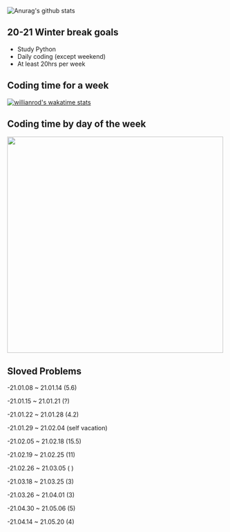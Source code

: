 <!--START_SECTION:waka-->
<!--END_SECTION:waka-->

![Anurag's github stats](https://github-readme-stats.vercel.app/api?username=vinivin153&theme=dark&show_icons=true)

<h2>20-21 Winter break goals</h2>

- Study Python
- Daily coding (except weekend)
- At least 20hrs per week


<h2>Coding time for a week</h2>

[![willianrod's wakatime stats](https://github-readme-stats.vercel.app/api/wakatime?username=vinivin153&v=2)](https://github.com/anuraghazra/github-readme-stats)


<h2>
 Coding time by day of the week
  </h2>

<img src="https://wakatime.com/share/@vinivin153/b8efcbcb-25bf-46c0-8c76-d263f3f62f32.svg" width="500">


<h2>
 Sloved Problems
</h2>
 <div>
 <p>-21.01.08 ~ 21.01.14 (5.6)</p>
 <p>-21.01.15 ~ 21.01.21 (?)</p>
 <p>-21.01.22 ~ 21.01.28 (4.2)</p>
 <p>-21.01.29 ~ 21.02.04 (self vacation)</p>
 <p>-21.02.05 ~ 21.02.18 (15.5)</p>
 <p>-21.02.19 ~ 21.02.25 (11)</p>
 <p>-21.02.26 ~ 21.03.05 ( )</p>
 <p>-21.03.18 ~ 21.03.25 (3)</p>
 <p>-21.03.26 ~ 21.04.01 (3)</p>
 <p>-21.04.30 ~ 21.05.06 (5)</p>
 <p>-21.04.14 ~ 21.05.20 (4)</p>
  </div>

